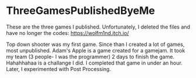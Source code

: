 # ThreeGamesPublishedByeMe
These are the three games I published. Unfortunately, I deleted the files and have no longer the codes: https://wolfm1nd.itch.io/ 

Top down shooter was my first game. Since than I created a lot of games, most unpublished.
Adam's Apple is a game created for a gamejam. It took my team (3 people- I was the programmer) 2 days to finish the game.
Hahahhahaa is a challange I did. I completed that game in under an hour. Later, I experimented with Post Processing.

